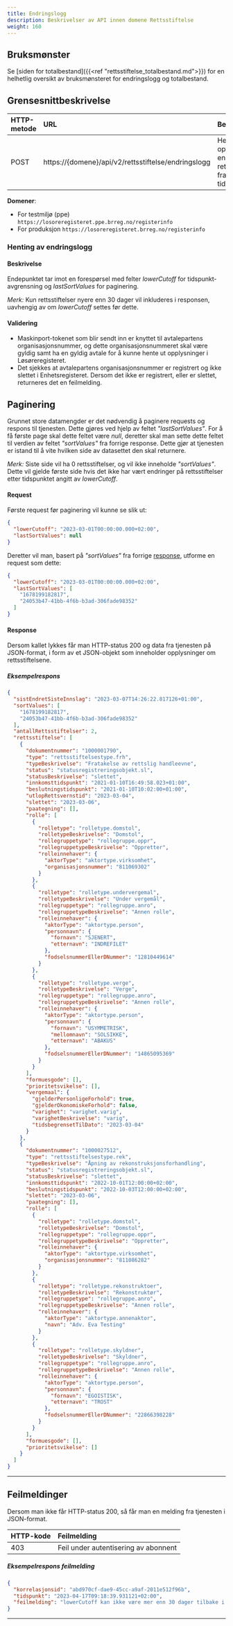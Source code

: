 ```yaml
---
title: Endringslogg
description: Beskrivelser av API innen domene Rettsstiftelse
weight: 160
---
```


## Bruksmønster

Se [siden for totalbestand]({{<ref "rettsstiftelse_totalbestand.md">}}) for en helhetlig oversikt av bruksmønsteret for endringslogg og totalbestand.

## Grensesnittbeskrivelse

| HTTP-metode   | URL                                                   | Beskrivelse                                                                   |
|:------------- |:------------------------------------------------------|:------------------------------------------------------------------------------|
| POST          | https://\{domene\}/api/v2/rettsstiftelse/endringslogg | Hent opplysninger endringer på rettstiftelser fra et ønsket tidspunkt         |

**Domener**:

* For testmiljø (ppe) `https://losoreregisteret.ppe.brreg.no/registerinfo`
* For produksjon `https://losoreregisteret.brreg.no/registerinfo`

### Henting av endringslogg

#### Beskrivelse

Endepunktet tar imot en forespørsel med felter *lowerCutoff* for tidspunkt-avgrensning og *lastSortValues* for paginering.

*Merk:* Kun rettsstiftelser nyere enn 30 dager vil inkluderes i responsen, uavhengig av om *lowerCutoff* settes før dette.

#### Validering

* Maskinport-tokenet som blir sendt inn er knyttet til avtalepartens organisasjonsnummer, og dette organisasjonsnummeret skal være gyldig samt ha en gyldig avtale for å kunne hente ut opplysninger i Løsøreregisteret.
* Det sjekkes at avtalepartens organisasjonsnummer er registrert og ikke slettet i Enhetsregisteret. Dersom det ikke er registrert, eller er slettet, returneres det en feilmelding.

## Paginering

Grunnet store datamengder er det nødvendig å paginere requests og respons til tjenesten. Dette gjøres ved hjelp av feltet *"lastSortValues"*.
For å få første page skal dette feltet være *null*, deretter skal man sette dette feltet til verdien av feltet *"sortValues"* fra forrige response.
Dette gjør at tjenesten er istand til å vite hvilken side av datasettet den skal returnere.

*Merk:* Siste side vil ha 0 rettsstiftelser, og vil ikke inneholde *"sortValues"*.
Dette vil gjelde første side hvis det ikke har vært endringer på rettsstiftelser etter tidspunktet angitt av *lowerCutoff*.

#### Request
Første request før paginering vil kunne se slik ut:
```json
{
  "lowerCutoff": "2023-03-01T00:00:00.000+02:00",
  "lastSortValues": null
}
```
Deretter vil man, basert på *"sortValues"* fra forrige [response](#eksempelrespons), utforme en request som dette:
```json
{
  "lowerCutoff": "2023-03-01T00:00:00.000+02:00",
  "lastSortValues": [
    "1678199182817",
    "24053b47-41bb-4f6b-b3ad-306fade98352"
  ]
}
```

#### Response

Dersom kallet lykkes får man HTTP-status 200 og data fra tjenesten på JSON-format, i form av et JSON-objekt som inneholder opplysninger om rettsstiftelsene.

##### Eksempelrespons

```json
{
  "sistEndretSisteInnslag": "2023-03-07T14:26:22.817126+01:00",
  "sortValues": [
    "1678199182817",
    "24053b47-41bb-4f6b-b3ad-306fade98352"
  ],
  "antallRettsstiftelser": 2,
  "rettsstiftelse": [
    {
      "dokumentnummer": "1000001790",
      "type": "rettsstiftelsestype.frh",
      "typeBeskrivelse": "Fratakelse av rettslig handleevne",
      "status": "statusregistreringsobjekt.sl",
      "statusBeskrivelse": "slettet",
      "innkomsttidspunkt": "2021-01-10T16:49:58.023+01:00",
      "beslutningstidspunkt": "2021-01-10T10:02:00+01:00",
      "utlopRettsvernstid": "2023-03-04",
      "slettet": "2023-03-06",
      "paategning": [],
      "rolle": [
        {
          "rolletype": "rolletype.domstol",
          "rolletypeBeskrivelse": "Domstol",
          "rollegruppetype": "rollegruppe.oppr",
          "rollegruppetypeBeskrivelse": "Oppretter",
          "rolleinnehaver": {
            "aktorType": "aktortype.virksomhet",
            "organisasjonsnummer": "811069302"
          }
        },
        {
          "rolletype": "rolletype.undervergemal",
          "rolletypeBeskrivelse": "Under vergemål",
          "rollegruppetype": "rollegruppe.anro",
          "rollegruppetypeBeskrivelse": "Annen rolle",
          "rolleinnehaver": {
            "aktorType": "aktortype.person",
            "personnavn": {
              "fornavn": "SJENERT",
              "etternavn": "INDREFILET"
            },
            "fodselsnummerEllerDNummer": "12810449614"
          }
        },
        {
          "rolletype": "rolletype.verge",
          "rolletypeBeskrivelse": "Verge",
          "rollegruppetype": "rollegruppe.anro",
          "rollegruppetypeBeskrivelse": "Annen rolle",
          "rolleinnehaver": {
            "aktorType": "aktortype.person",
            "personnavn": {
              "fornavn": "USYMMETRISK",
              "mellomnavn": "SOLSIKKE",
              "etternavn": "ABAKUS"
            },
            "fodselsnummerEllerDNummer": "14865095369"
          }
        }
      ],
      "formuesgode": [],
      "prioritetsvikelse": [],
      "vergemaal": {
        "gjelderPersonligeForhold": true,
        "gjelderOkonomiskeForhold": false,
        "varighet": "varighet.varig",
        "varighetBeskrivelse": "varig",
        "tidsbegrensetTilDato": "2023-03-04"
      }
    },
    {
      "dokumentnummer": "1000027512",
      "type": "rettsstiftelsestype.rek",
      "typeBeskrivelse": "Åpning av rekonstruksjonsforhandling",
      "status": "statusregistreringsobjekt.sl",
      "statusBeskrivelse": "slettet",
      "innkomsttidspunkt": "2022-10-01T12:00:00+02:00",
      "beslutningstidspunkt": "2022-10-03T12:00:00+02:00",
      "slettet": "2023-03-06",
      "paategning": [],
      "rolle": [
        {
          "rolletype": "rolletype.domstol",
          "rolletypeBeskrivelse": "Domstol",
          "rollegruppetype": "rollegruppe.oppr",
          "rollegruppetypeBeskrivelse": "Oppretter",
          "rolleinnehaver": {
            "aktorType": "aktortype.virksomhet",
            "organisasjonsnummer": "811086282"
          }
        },
        {
          "rolletype": "rolletype.rekonstruktoer",
          "rolletypeBeskrivelse": "Rekonstruktør",
          "rollegruppetype": "rollegruppe.anro",
          "rollegruppetypeBeskrivelse": "Annen rolle",
          "rolleinnehaver": {
            "aktorType": "aktortype.annenaktor",
            "navn": "Adv. Eva Testing"
          }
        },
        {
          "rolletype": "rolletype.skyldner",
          "rolletypeBeskrivelse": "Skyldner",
          "rollegruppetype": "rollegruppe.anro",
          "rollegruppetypeBeskrivelse": "Annen rolle",
          "rolleinnehaver": {
            "aktorType": "aktortype.person",
            "personnavn": {
              "fornavn": "EGOISTISK",
              "etternavn": "TROST"
            },
            "fodselsnummerEllerDNummer": "22866398228"
          }
        }
      ],
      "formuesgode": [],
      "prioritetsvikelse": []
    }
  ]
}
```

---

## Feilmeldinger

Dersom man ikke får HTTP-status 200, så får man en melding fra tjenesten i JSON-format.

| HTTP-kode   | Feilmelding                                                                                 |
|:----------- |:------------------------------------------------------------------------------------------- |
| 403         | Feil under autentisering av abonnent                                           |

##### Eksempelrespons feilmelding

```json
{
  "korrelasjonsid": "abd970cf-dae9-45cc-a9af-2011e512f96b",
  "tidspunkt": "2023-04-17T09:18:39.931121+02:00",
  "feilmelding": "lowerCutoff kan ikke være mer enn 30 dager tilbake i tid"
}
```

---
